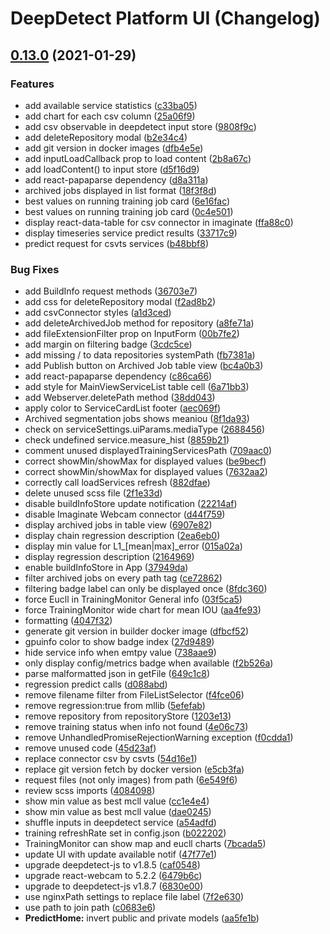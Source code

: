 # DeepDetect Platform UI (Changelog)

## [0.13.0](https://github.com/jolibrain/platform_ui/compare/v0.10.0...v0.13.0) (2021-01-29)


### Features

* add available service statistics ([c33ba05](https://github.com/jolibrain/platform_ui/commit/c33ba059284794e45edfbccaa0b7f765dd9dac97))
* add chart for each csv column ([25a06f9](https://github.com/jolibrain/platform_ui/commit/25a06f9a900b1f51f0994e2dd8d886a613cc8e70))
* add csv observable in deepdetect input store ([9808f9c](https://github.com/jolibrain/platform_ui/commit/9808f9c3afc629cb51a36bf3f295fae6c9d3e66c))
* add deleteRepository modal ([b2e34c4](https://github.com/jolibrain/platform_ui/commit/b2e34c4cd9ca2b5e6344bb70f25ba06a3c36b21a))
* add git version in docker images ([dfb4e5e](https://github.com/jolibrain/platform_ui/commit/dfb4e5ebfd6d8ec9c684c3d89d31de8221ec8ed1))
* add inputLoadCallback prop to load content ([2b8a67c](https://github.com/jolibrain/platform_ui/commit/2b8a67c8acfec983af2fb5217323263152996052))
* add loadContent() to input store ([d5f16d9](https://github.com/jolibrain/platform_ui/commit/d5f16d983cc696fa21d39794e590ef5a4d7c6f37))
* add react-papaparse dependency ([d8a311a](https://github.com/jolibrain/platform_ui/commit/d8a311aca4ed0267c06f4817907697f1fe16a844))
* archived jobs displayed in list format ([18f3f8d](https://github.com/jolibrain/platform_ui/commit/18f3f8dded490506efa20da01b1307420de73229))
* best values on running training job card ([6e16fac](https://github.com/jolibrain/platform_ui/commit/6e16facc006e79580070820af7f71079c9c7b28c))
* best values on running training job card ([0c4e501](https://github.com/jolibrain/platform_ui/commit/0c4e501f94ad9501d523061acb33efbd4373f7d6))
* display react-data-table for csv connector in imaginate ([ffa88c0](https://github.com/jolibrain/platform_ui/commit/ffa88c0ba2b2aa37b70cebaef2516354d246c2f7))
* display timeseries service predict results ([33717c9](https://github.com/jolibrain/platform_ui/commit/33717c970828ab6b11bade1ad5dba8bbdff39c38))
* predict request for csvts services ([b48bbf8](https://github.com/jolibrain/platform_ui/commit/b48bbf8dce32b1dec2eb8cb8852b28bf8f0985b3))


### Bug Fixes

* add BuildInfo request methods ([36703e7](https://github.com/jolibrain/platform_ui/commit/36703e74f74cc8ca9f9f2a85d9bd3a62ebaec130))
* add css for deleteRepository modal ([f2ad8b2](https://github.com/jolibrain/platform_ui/commit/f2ad8b22e80c52da18661b962f27ac8a3bc144f7))
* add csvConnector styles ([a1d3ced](https://github.com/jolibrain/platform_ui/commit/a1d3ced3095cb2c6de00dad29751a1b72b187fbe))
* add deleteArchivedJob method for repository ([a8fe71a](https://github.com/jolibrain/platform_ui/commit/a8fe71a4bf04f8691ef7097a6267b673e6bd4781))
* add fileExtensionFilter prop on InputForm ([00b7fe2](https://github.com/jolibrain/platform_ui/commit/00b7fe2c4f64b464834c4a03b866cb3f1c1af653))
* add margin on filtering badge ([3cdc5ce](https://github.com/jolibrain/platform_ui/commit/3cdc5ceca384abb04ddb1c89d701cb87db29591c))
* add missing / to data repositories systemPath ([fb7381a](https://github.com/jolibrain/platform_ui/commit/fb7381a6b5807376379a21bad921492ba679d55e))
* add Publish button on Archived Job table view ([bc4a0b3](https://github.com/jolibrain/platform_ui/commit/bc4a0b3b1563a6587cef24671b67ebd0b1f25fdb))
* add react-papaparse dependency ([c86ca66](https://github.com/jolibrain/platform_ui/commit/c86ca6651cff02f5776c6e73963da4e30186cb8b))
* add style for MainViewServiceList table cell ([6a71bb3](https://github.com/jolibrain/platform_ui/commit/6a71bb3dd81306dcf9113e66582ca8f63ea5e4b8))
* add Webserver.deletePath method ([38dd043](https://github.com/jolibrain/platform_ui/commit/38dd0434609479bb02648a36fe4fbacfca038da0))
* apply color to ServiceCardList footer ([aec069f](https://github.com/jolibrain/platform_ui/commit/aec069f57010071f8d163c0547db458464ef9ed3))
* Archived segmentation jobs shows meaniou ([8f1da93](https://github.com/jolibrain/platform_ui/commit/8f1da9351b25a7089701576f970e7355fd38d34a))
* check on serviceSettings.uiParams.mediaType ([2688456](https://github.com/jolibrain/platform_ui/commit/2688456b048a636a038110b45aa0a2030cf65114))
* check undefined service.measure_hist ([8859b21](https://github.com/jolibrain/platform_ui/commit/8859b21d5e0b2816006b3f61e6f2a9f9c5e0a441))
* comment unused displayedTrainingServicesPath ([709aac0](https://github.com/jolibrain/platform_ui/commit/709aac05f4308f7ad8feb538abc56d50b483b34a))
* correct showMin/showMax for displayed values ([be9becf](https://github.com/jolibrain/platform_ui/commit/be9becf9e0ddaad95fc18cc9d0cf8f289efcdfed))
* correct showMin/showMax for displayed values ([7632aa2](https://github.com/jolibrain/platform_ui/commit/7632aa25ee1274de4d73816954b5dcd241276445))
* correctly call loadServices refresh ([882dfae](https://github.com/jolibrain/platform_ui/commit/882dfae8ebc55763842a776803f890d0d995ffca))
* delete unused scss file ([2f1e33d](https://github.com/jolibrain/platform_ui/commit/2f1e33d82cd802839ce52926f437d9a16e16a0ed))
* disable buildInfoStore update notification ([22214af](https://github.com/jolibrain/platform_ui/commit/22214af0a13f40d8974c49bfde0d72ca8f9a73bf))
* disable Imaginate Webcam connector ([d44f759](https://github.com/jolibrain/platform_ui/commit/d44f75945262a0f2f6b72733cfaafd21a4254f1a))
* display archived jobs in table view ([6907e82](https://github.com/jolibrain/platform_ui/commit/6907e82dab5c79c1060ac790a33f691ccf719c2f))
* display chain regression description ([2ea6eb0](https://github.com/jolibrain/platform_ui/commit/2ea6eb0a8d69ce10732efcb01ab6fdc5cfc3ec54))
* display min value for L1_[mean|max]_error ([015a02a](https://github.com/jolibrain/platform_ui/commit/015a02aa90d184a60ee3019555e7d11017d32f80))
* display regression description ([2164969](https://github.com/jolibrain/platform_ui/commit/21649697189fc8886e6d92a210e924a18bfe4731))
* enable buildInfoStore in App ([37949da](https://github.com/jolibrain/platform_ui/commit/37949da08f1db60aefa8707a403de9b586e1a020))
* filter archived jobs on every path tag ([ce72862](https://github.com/jolibrain/platform_ui/commit/ce7286218a64a576f1de35c0faeaac7a8965da2f))
* filtering badge label can only be displayed once ([8fdc360](https://github.com/jolibrain/platform_ui/commit/8fdc360ece5a16ede0bfd84487f0ec531e25c6d9))
* force Eucll in TrainingMonitor General info ([03f5ca5](https://github.com/jolibrain/platform_ui/commit/03f5ca53cdf8501959528127c52d993ffd890749))
* force TrainingMonitor wide chart for mean IOU ([aa4fe93](https://github.com/jolibrain/platform_ui/commit/aa4fe930c7f6109b375323b4be75ab538ea195f9))
* formatting ([4047f32](https://github.com/jolibrain/platform_ui/commit/4047f32c8b264b04db11f3d6c5e956d6ba86140b))
* generate git version in builder docker image ([dfbcf52](https://github.com/jolibrain/platform_ui/commit/dfbcf526eb57220f380fa1d023202f4b1209e8bf))
* gpuinfo color to show badge index ([27d9489](https://github.com/jolibrain/platform_ui/commit/27d948999310ae90c36bb414a9b37d9880bbb71e))
* hide service info when emtpy value ([738aae9](https://github.com/jolibrain/platform_ui/commit/738aae9268531be5b1a08295410f13b5bc4c573d))
* only display config/metrics badge when available ([f2b526a](https://github.com/jolibrain/platform_ui/commit/f2b526a0b1f09c63733203daa41f808a1b6c4e5f))
* parse malformatted json in getFile ([649c1c8](https://github.com/jolibrain/platform_ui/commit/649c1c85f4a8ac94ec50b57a9efbac67efbed80e))
* regression predict calls ([d088abd](https://github.com/jolibrain/platform_ui/commit/d088abdc73dda5e16a9a223670f0130327cde55a))
* remove filename filter from FileListSelector ([f4fce06](https://github.com/jolibrain/platform_ui/commit/f4fce06705dbfeca5e758768c75147927199a335))
* remove regression:true from mllib ([5efefab](https://github.com/jolibrain/platform_ui/commit/5efefabe3f99f7635d28c0f1f1ca73a3f778f543))
* remove repository from repositoryStore ([1203e13](https://github.com/jolibrain/platform_ui/commit/1203e1392fa8aab893b2114fb4d2c45f452c7ba6))
* remove training status when info not found ([4e06c73](https://github.com/jolibrain/platform_ui/commit/4e06c73d6d7e9accda76f0ca83f386bc3746d52f))
* remove UnhandledPromiseRejectionWarning exception ([f0cdda1](https://github.com/jolibrain/platform_ui/commit/f0cdda141971cc57fe26e300d71813d4bd5c22ba))
* remove unused code ([45d23af](https://github.com/jolibrain/platform_ui/commit/45d23af012039696fad705d9481adcc93fb85b51))
* replace connector csv by csvts ([54d16e1](https://github.com/jolibrain/platform_ui/commit/54d16e188552b444b97d7b5c7f9fa9b25d14c0aa))
* replace git version fetch by docker version ([e5cb3fa](https://github.com/jolibrain/platform_ui/commit/e5cb3fae4fef73889e0561dbfaabd514cd45c741))
* request files (not only images) from path ([6e549f6](https://github.com/jolibrain/platform_ui/commit/6e549f6951b44ad4a591aabf4b978399c91a9fe1))
* review scss imports ([4084098](https://github.com/jolibrain/platform_ui/commit/4084098572b7d5d8a71171c28191808729d23ad9))
* show min value as best mcll value ([cc1e4e4](https://github.com/jolibrain/platform_ui/commit/cc1e4e40510b875148ae401d3003315826a66a3e))
* show min value as best mcll value ([dae0245](https://github.com/jolibrain/platform_ui/commit/dae02457cc589f1074a741a650c4c124cb41c11b))
* shuffle inputs in deepdetect service ([a54adfd](https://github.com/jolibrain/platform_ui/commit/a54adfd5a3ee11918cdbfdebfab0b3835f3e0381))
* training refreshRate set in config.json ([b022202](https://github.com/jolibrain/platform_ui/commit/b022202241b898381f7f5b93962d6431ec14f805))
* TrainingMonitor can show map and eucll charts ([7bcada5](https://github.com/jolibrain/platform_ui/commit/7bcada5233f9e742bfceb3bed9b7d7a0892a7e66))
* update UI with update available notif ([47f77e1](https://github.com/jolibrain/platform_ui/commit/47f77e11036bafe30f26f721e769e75ad419f7ad))
* upgrade deepdetect-js to v1.8.5 ([caf0548](https://github.com/jolibrain/platform_ui/commit/caf0548a1abaddb7790f84dc0b8a8b2016cbb5db))
* upgrade react-webcam to 5.2.2 ([6479b6c](https://github.com/jolibrain/platform_ui/commit/6479b6c5abd77b02c6cf659fcefc21898bfeeebd))
* upgrade to deepdetect-js v1.8.7 ([6830e00](https://github.com/jolibrain/platform_ui/commit/6830e00ada3dd7a63d0562b268f6d97e960b0de9))
* use nginxPath settings to replace file label ([7f2e630](https://github.com/jolibrain/platform_ui/commit/7f2e630f93165d59f159b2ea500201fb09ed318e))
* use path to join path ([c0683e6](https://github.com/jolibrain/platform_ui/commit/c0683e6f66b998e3f7cb6da5baf8dbfeed82784c))
* **PredictHome:** invert public and private models ([aa5fe1b](https://github.com/jolibrain/platform_ui/commit/aa5fe1b416d9933e8ff7d7eaf875c246f5ed7c36))
